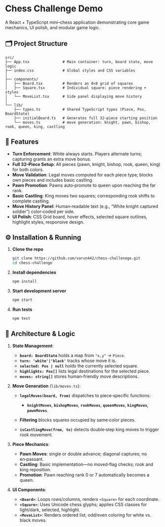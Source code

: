 # Chess Challenge Demo

A React + TypeScript mini–chess application demonstrating core game mechanics, UI polish, and modular game logic.

## 🗂 Project Structure

```
src/
├── App.tsx               # Main container: turn, board state, move logic
├── index.css             # Global styles and CSS variables
│
├── components/
│   ├── Board.tsx         # Renders an 8×8 grid of squares
│   ├── Square.tsx        # Individual square: piece rendering + styles
│   └── MoveList.tsx      # Side panel displaying move history
│
└── lib/
    ├── types.ts          # Shared TypeScript types (Piece, Pos, BoardState)
    ├── initialBoard.ts   # Generates full 32–piece starting position
    └── moves.ts          # move generation: knight, pawn, bishop, rook, queen, king, castling
```

## 🚀 Features

* **Turn Enforcement**: White always starts. Players alternate turns; capturing grants an extra move bonus.
* **Full 32–Piece Setup**: All pieces (pawn, knight, bishop, rook, queen, king) for both colors.
* **Move Validation**: Legal moves computed for each piece type; blocks own pieces and includes basic castling.
* **Pawn Promotion**: Pawns auto‑promote to queen upon reaching the far rank.
* **Basic Castling**: King moves two squares; corresponding rook shifts to complete castling.
* **Move History Panel**: Human‑readable text (e.g., “White knight captured soldier”) color‑coded per side.
* **UI Polish**: CSS Grid board, hover effects, selected square outlines, highlight styles, responsive design.

## ⚙️ Installation & Running

1. **Clone the repo**

   ```bash
   git clone https://github.com/varun442/chess-challenege.git
   cd chess-challenge
   ```
2. **Install dependencies**

   ```bash
   npm install
   ```
3. **Start development server**

   ```bash
   npm start
   ```
4. **Run tests**

   ```bash
   npm test
   ```

## 🧠 Architecture & Logic

1. **State Management**:

   * **`board: BoardState`** holds a map from `"x,y"` → `Piece`.
   * **`turn: 'white'|'black'`** tracks whose move it is.
   * **`selected: Pos | null`** holds the currently selected square.
   * **`highlights: Pos[]`** lists legal destinations for the selected piece.
   * **`moves: string[]`** stores human‑friendly move descriptions.

2. **Move Generation** (`lib/moves.ts`):

   * **`legalMoves(board, from)`** dispatches to piece‑specific functions:

     * **`knightMoves`**, **`bishopMoves`**, **`rookMoves`**, **`queenMoves`**, **`kingMoves`**, **`pawnMoves`**.
   * **Filtering** blocks squares occupied by same‑color pieces.
   * **`isCastlingMove(from, to)`** detects double‑step king moves to trigger rook movement.

3. **Piece Mechanics**:

   * **Pawn Moves**: single or double advance; diagonal captures; no en‑passant.
   * **Castling**: Basic implementation—no moved‑flag checks; rook and king reposition.
   * **Promotion**: Pawn reaching rank 0 or 7 automatically becomes a queen.

4. **UI Components**:

   * **`<Board>`**: Loops rows/columns, renders `<Square>` for each coordinate.
   * **`<Square>`**: Uses Unicode chess glyphs; applies CSS classes for light/dark, selected, highlight.
   * **`<MoveList>`**: Renders ordered list; odd/even coloring for white vs. black moves.



